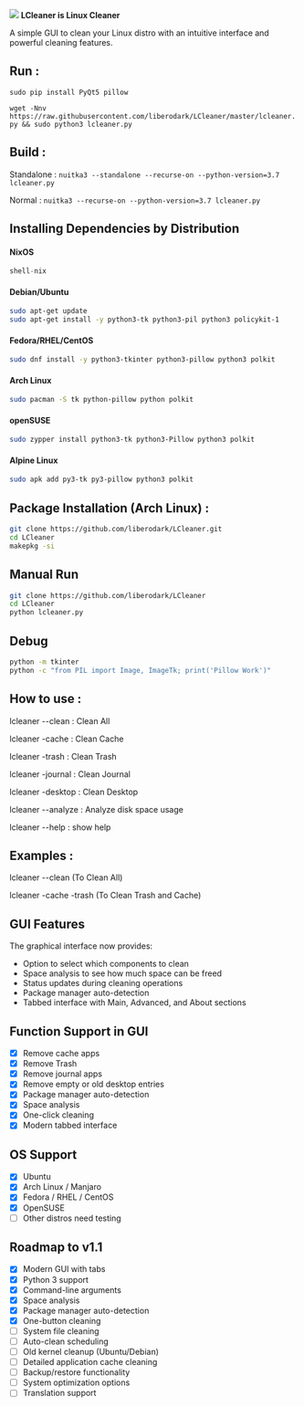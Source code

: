 <img src="https://github.com/liberodark/LCleaner/raw/master/lcleaner.png"> <b>LCleaner is Linux Cleaner</b>

A simple GUI to clean your Linux distro with an intuitive interface and powerful cleaning features.

## Run :
```sudo pip install PyQt5 pillow```

```wget -Nnv https://raw.githubusercontent.com/liberodark/LCleaner/master/lcleaner.py && sudo python3 lcleaner.py```

## Build :
Standalone : ```nuitka3 --standalone --recurse-on --python-version=3.7 lcleaner.py```

Normal : ```nuitka3 --recurse-on --python-version=3.7 lcleaner.py```

## Installing Dependencies by Distribution

#### NixOS
```nix
shell-nix
```

#### Debian/Ubuntu
```bash
sudo apt-get update
sudo apt-get install -y python3-tk python3-pil python3 policykit-1
```

#### Fedora/RHEL/CentOS
```bash
sudo dnf install -y python3-tkinter python3-pillow python3 polkit
```

#### Arch Linux
```bash
sudo pacman -S tk python-pillow python polkit
```

#### openSUSE
```bash
sudo zypper install python3-tk python3-Pillow python3 polkit
```

#### Alpine Linux
```bash
sudo apk add py3-tk py3-pillow python3 polkit
```

## Package Installation (Arch Linux) :
```bash
git clone https://github.com/liberodark/LCleaner.git
cd LCleaner
makepkg -si
```

## Manual Run
```bash
git clone https://github.com/liberodark/LCleaner
cd LCleaner
python lcleaner.py
```

## Debug
```bash
python -m tkinter
python -c "from PIL import Image, ImageTk; print('Pillow Work')"
```

## How to use :
lcleaner --clean : Clean All

lcleaner -cache : Clean Cache

lcleaner -trash : Clean Trash

lcleaner -journal : Clean Journal

lcleaner -desktop : Clean Desktop

lcleaner --analyze : Analyze disk space usage

lcleaner --help : show help

## Examples :
lcleaner --clean (To Clean All)

lcleaner -cache -trash (To Clean Trash and Cache)

## GUI Features
The graphical interface now provides:
- Option to select which components to clean
- Space analysis to see how much space can be freed
- Status updates during cleaning operations
- Package manager auto-detection
- Tabbed interface with Main, Advanced, and About sections

## Function Support in GUI
- [x] Remove cache apps
- [x] Remove Trash
- [x] Remove journal apps
- [x] Remove empty or old desktop entries
- [x] Package manager auto-detection
- [x] Space analysis
- [x] One-click cleaning
- [x] Modern tabbed interface

## OS Support
- [X] Ubuntu
- [X] Arch Linux / Manjaro
- [X] Fedora / RHEL / CentOS
- [X] OpenSUSE
- [ ] Other distros need testing

## Roadmap to v1.1
- [x] Modern GUI with tabs
- [x] Python 3 support
- [x] Command-line arguments
- [x] Space analysis
- [x] Package manager auto-detection
- [x] One-button cleaning
- [ ] System file cleaning
- [ ] Auto-clean scheduling
- [ ] Old kernel cleanup (Ubuntu/Debian)
- [ ] Detailed application cache cleaning
- [ ] Backup/restore functionality
- [ ] System optimization options
- [ ] Translation support
